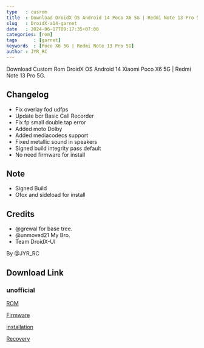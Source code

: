 ```yaml
---
type   : cusrom
title  : Download DroidX OS Android 14 Poco X6 5G | Redmi Note 13 Pro 5G
slug   : DroidX-a14-garnet
date   : 2024-06-17T09:17:35+07:00
categories: [rom]
tags      : [garnet]
keywords  : [Poco X6 5G | Redmi Note 13 Pro 5G]
author : JYR_RC
---
```


Download Custom Rom DroidX OS Android 14 Xiaomi Poco X6 5G | Redmi Note 13 Pro 5G.


## Changelog
- Fix overlay fod udfps
- Update bcr Basic Call Recorder
- Fix fp small double tap error
- Added moto Dolby
- Added mediacodecs support
- Fixed metallic sound in speakers
- Signed build integrity pass default
- No need firmware for install

## Note
- Signed Build
- Ofox and sideload for install

## Credits
- @grewal for base tree.
- @unmoved21 My Bro.
- Team DroidX-UI

By @JYR_RC

## Download Link
### unofficial
[ROM](https://sourceforge.net/projects/droidxui-releases/files/garnet/)

[Firmware](http://xmfirmwareupdater.com/firmware/garnet/)

[installation](http://t.me/MissRose_bot?start=notes_-1001851882457_1775925)

[Recovery](http://orangefox.download/release/66635549963ddb92e4912652)


